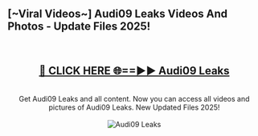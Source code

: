 <h2>[~Viral Videos~] Audi09 Leaks Videos And Photos - Update Files 2025!</h2>
<br>
<div align="center">
<h2><a href="https://top-ai-tools.click/QrbHav" rel="nofollow">🔴 CLICK HERE 🌐==►► Audi09 Leaks</a></h2>
<br>
Get Audi09 Leaks and all content. Now you can access all videos and pictures of Audi09 Leaks. New Updated Files 2025!
<br>
<br>
<a href="https://top-ai-tools.click/QrbHav" rel="nofollow" data-target="animated-image.originalLink"><img src="https://i.ibb.co.com/WyWwxjT/player-gif2.gif" alt="Audi09 Leaks" style="max-width: 100%; display: inline-block;" data-target="animated-image.originalImage"></a>
</div>
<br>